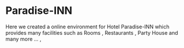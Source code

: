 # Paradise-INN
Here we created a online environment for Hotel Paradise-INN which provides many facilities such as Rooms , Restaurants , Party House and many more ... , 
